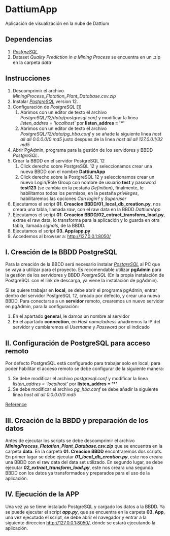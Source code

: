 # DattiumApp
Aplicación de visualización en la nube de Dattium

## Dependencias
1. [*PostgreSQL*](https://www.enterprisedb.com/downloads/postgres-postgresql-downloads)
2. Dataset *Quality Prediction in a Mining Process* se encuentra en un .zip en la carpeta *data*

## Instrucciones

1. Descomprimir el archivo *MiningProcess_Flotation_Plant_Database.csv.zip*
2. Instalar [*PostgreSQL*](https://www.enterprisedb.com/downloads/postgres-postgresql-downloads) version 12.
3. Configuración de *PostgreSQL* [[1]](https://blog.bigbinary.com/2016/01/23/configure-postgresql-to-allow-remote-connection.html)
    1. Abrimos con un editor de texto el archivo *PostgreSQL/12/data/postgresql.conf* y modificar la linea *listen_addres = 'localhost'* por **listen_addres = '*'**
    2. Abrimos con un editor de texto el archivo *PostgreSQL/12/data/pg_hba.conf* y se añade la siguiente linea *host all all 0.0.0.0/0 md5* justo despues de la linea *host all all 127.0.0.1/32 md5*
4. Abrir PgAdmin, programa para la gestión de los servidores y BBDD *PostgreSQL*.
5. Crear la BBDD en el servidor PostgreSQL 12
    1. Click derecho sobre PostgreSQL 12 y seleccionamos crear una nueva BBDD con el nombre **DattiumApp**
    2. Click derecho sobre la PostgreSQL 12 y seleccionamos crear un nuevo Login/Role Group con nombre de usuario **test** y password **test123** (se cambia en la pestaña *Definition*), finalmente, le habilitamos todos los permisos, en la pestaña *privileges*, habilitaremos las opciones *Can login?* y *Superuser*
6. Ejecutamos el script **01. Creacion BBDD/01_local_db_creation.py**, nos creara una tabla, llamada *raw*, con el raw data en la BBDD *DattiumApp*
7. Ejecutamos el script **01. Creacion BBDD/02_extract_transform_load.py**, extrae el raw data, lo transforma para la aplicación y lo guarda en otra tabla, llamada *signals*, de la BBDD.
8. Ejecutamos el script **03. App/app.py**
9. Accedemos al browser a: http://127.0.0.1:8050/

## I. Creación de la BBDD PostgreSQL

Para la creación de la BBDD será necesario instalar [*PostgreSQL*](https://www.enterprisedb.com/downloads/postgres-postgresql-downloads) al PC que se vaya a utilizar para el proyecto. Es recomendable utilizar **pgAdmin** para la gestión de los servidores y BBDD *PostgreSQL* (En la propia instalación de PostgreSQL con el link de descarga, ya viene la instalación de pgAdmin).

Si se quiere trabajar en **local**, se debe abrir el programa pgAdmin, entrar dentro del servidor PostgreSQL 12, creado por defecto, y crear una nueva BBDD. Para conectarse a un **servidor** remoto, crearemos un nuevo servidor en pgAdmin, para la configuración:
  1. En el apartado **general**, le damos un nombre al servidor
  2. En el apartado **connection**, en *Host name/adress* añadiremos la IP del servidor y cambiaremos el *Username* y *Password* por el indicado

## II. Configuración de PostgreSQL para acceso remoto

Por defecto PostgreSQL está configurado para trabajar solo en local, para poder habilitar el acceso remoto se debe configurar de la siguiente manera:
  1. Se debe modificar el archivo *postgresql.conf* y modificar la linea *listen_addres = 'localhost'* por **listen_addres = '*'**
  2. Se debe modificar el archivo *pg_hba.conf* se debe añadir la siguiente linea *host all all 0.0.0.0/0 md5*
  
  
[Reference](https://blog.bigbinary.com/2016/01/23/configure-postgresql-to-allow-remote-connection.html)

## III. Creación de la BBDD y preparación de los datos

Antes de ejecutar los scripts se debe descomprimir el archivo ***MiningProcess_Flotation_Plant_Database.csv.zip*** que se encuentra en la carpeta **data**. En la carpeta **01. Creacion BBDD** encontraremos dos scripts. En primer lugar se debe ejecutar ***01_local_db_creation.py***, este nos creara una BBDD con el raw data del data set utilizado. En segundo lugar, se debe ejecutar ***02_extract_transform_load.py***, este nos creara una segunda BBDD con los datos ya transformados y preparados para el uso de la aplicación.

## IV. Ejecución de la APP

Una vez ya se tiene instalado PostgreSQL y cargado los datos a la BBDD. Ya se puede ejecutar el script ***app.py***, que se encuentra en la carpeta **03. App**, una vez ejecutado el script, se debe abrir el navegador y entrar a la siguiente direccion http://127.0.0.1:8050/, dónde se estará ejecutando la aplicación.
